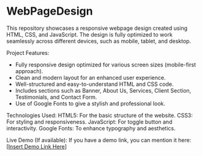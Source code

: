 # WebPageDesign
This repository showcases a responsive webpage design created using HTML, CSS, and JavaScript. The design is fully optimized to work seamlessly across different devices, such as mobile, tablet, and desktop.

Project Features:
- Fully responsive design optimized for various screen sizes (mobile-first approach).
- Clean and modern layout for an enhanced user experience.
- Well-structured and easy-to-understand HTML and CSS code.
- Includes sections such as Banner, About Us, Services, Client Section, Testimonials, and Contact Form.
- Use of Google Fonts to give a stylish and professional look.

Technologies Used:
HTML5: For the basic structure of the website.
CSS3: For styling and responsiveness.
JavaScript: For toggle button and interactivity.
Google Fonts: To enhance typography and aesthetics.

Live Demo (If available):
If you have a demo link, you can mention it here:
[[Insert Demo Link Here](https://satishprajapati20.github.io/WebPageDesign/)]
